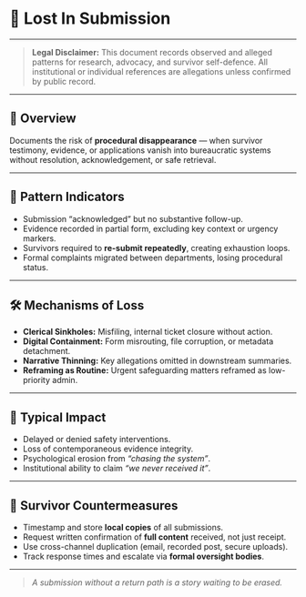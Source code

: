 # 📮 Lost In Submission

---

> **Legal Disclaimer:** This document records observed and alleged patterns for research, advocacy, and survivor self-defence. All institutional or individual references are allegations unless confirmed by public record.

---

## 📌 Overview  
Documents the risk of **procedural disappearance** — when survivor testimony, evidence, or applications vanish into bureaucratic systems without resolution, acknowledgement, or safe retrieval.

---

## 🧩 Pattern Indicators  
- Submission “acknowledged” but no substantive follow-up.  
- Evidence recorded in partial form, excluding key context or urgency markers.  
- Survivors required to **re-submit repeatedly**, creating exhaustion loops.  
- Formal complaints migrated between departments, losing procedural status.  

---

## 🛠 Mechanisms of Loss  
- **Clerical Sinkholes:** Misfiling, internal ticket closure without action.  
- **Digital Containment:** Form misrouting, file corruption, or metadata detachment.  
- **Narrative Thinning:** Key allegations omitted in downstream summaries.  
- **Reframing as Routine:** Urgent safeguarding matters reframed as low-priority admin.

---

## 🚩 Typical Impact  
- Delayed or denied safety interventions.  
- Loss of contemporaneous evidence integrity.  
- Psychological erosion from *“chasing the system”*.  
- Institutional ability to claim *“we never received it”*.

---

## 🔁 Survivor Countermeasures  
- Timestamp and store **local copies** of all submissions.  
- Request written confirmation of **full content** received, not just receipt.  
- Use cross-channel duplication (email, recorded post, secure uploads).  
- Track response times and escalate via **formal oversight bodies**.

---

> *A submission without a return path is a story waiting to be erased.*
